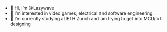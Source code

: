 - 👋 Hi, I’m @Lazywave
- 👀 I’m interested in video games, electrical and software engineering.
- 🌱 I’m currently studying at ETH Zurich and am trying to get into MCU/IoT designing
